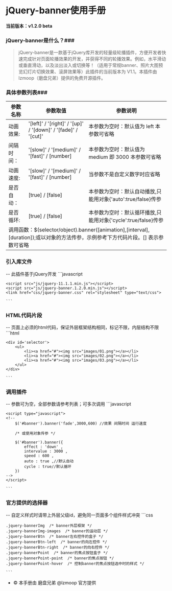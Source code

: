 # jQuery-banner使用手册 #

#### 当前版本：v1.2.0 beta ####

### jQuery-banner是什么？###
>jQuery-banner是一款基于jQuery库开发的轻量级轮播插件，方便开发者快速完成针对页面轮播效果的开发，并获得不同的轮播效果。例如，水平滑动或垂直滑动，以及淡出淡入或切换等！（适用于常规banner、照片大图预览幻灯片切换效果、滚屏效果等）此插件的当前版本为 V1.1。本插件由lzmoop（磨盘兄弟）提供的免费开源插件。


### 具体参数列表###
 <div id="csBg">
    <table>
        <thead>
            <tr>
                <th>参数名称</th>
                <th>参数取值</th>
                <th>参数说明</th>
            </tr>
        </thead>
        <tbody>
            <tr>
                <td>动画效果:</td>
                <td>
                    '[left]' / '[right]' / '[up]' / '[down]' / '[fade]' / '[cut]'
                </td>
                <td>
                    本参数为空时：默认值为 left 本参数可省略
                </td>
            </tr>
            <tr >
                <td>间隔时间：</td>
                <td>'[slow]' / '[medium]' / '[fast]' / [number]</td>
                <td>
                    本参数为空时：默认值为 medium 即 3000 本参数可省略
                </td>
            </tr>
            <tr>
                <td>动画速度:</td>
                <td>'[slow]' / '[medium]' / '[fast]' / [number]</td>
                <td>当参数不是自定义数字时应省略</td>
            </tr>
            <tr>
                <td>是否自动：</td>
                <td>[true] / [false]</td>
                <td>本参数为空时：默认自动播放,只能用对象{'auto':true/false}传参</td>
            </tr>
            <tr>
                <td>是否循环:</td>
                <td>[true] / [false]</td>
                <td>本参数为空时：默认循环播放,只能用对象{'cycle':true/false}传参</td>
            </tr>
            <tr>
                <td colspan="3">
                    调用函数：$(selector/object).banner([animation],[interval],[duration]);或以对象的方法传参，示例参考下方代码片段。[] 表示参数可省略
                </td>
            </tr>
        </tbody>
    </table>
</div>

### 引入库文件 ###

 -- 此插件基于jQuery开发
	```javascript
	
	<script src="js/jquery-11.1.1.min.js"></script>
	<script src="js/jquery-banner.1.2.0.min.js"></script>
	<link href="css/jquery-banner.css" rel="stylesheet" type="text/css">
	
	```

### HTML代码片段 ###

 -- 页面上必须的html代码，保证外层框架结构相同，标记不限，内层结构不限
	```html	
	
	<div id='selector'>
		<ul>
			<li><a href="#"><img src="images/01.png"></a></li>
			<li><a href="#"><img src="images/02.png"></a></li>
			<li><a href="#"><img src="images/03.png"></a></li>
		</ul>
	</div>
	
	```
### 调用插件 ###

-- 参数可为空，全部参数请参考列表；可多次调用
	```javascript
	
	<script type="javascript">
	<!--
		$('#banner').banner('fade',3000,600) //效果 间隔时间 运行速度 

		/* 或使用对象传参 */

		$('#banner').banner({
			effect : 'down' ,
			intervalue : 3000 ,
			speed : 600 ,
			auto : true ,//默认自动
			cycle : true//默认循环
		})
	-->
	</script>
	
	```
### 官方提供的选择器 ###

-- 自定义样式时请带上外层父级id，避免同一页面多个组件样式冲突
	```css
	
	.jquery-bannerImg  /* banner外层框架 */
	.jquery-bannerImg-images  /* banner的运动层 */
	.jquery-bannerBtn  /* banner左右控件的盒子 */
	.jquery-bannerBtn-left  /* banner的向左控件 */
	.jquery-bannerBtn-right  /* banner的向右控件 */
	.jquery-bannerPoint  /* banner的焦点按钮盒子 */
	.jquery-bannerPoint-point  /* banner的焦点按钮 */
	.jquery-bannerPoint-hover  /* 控制banner的焦点按钮选中时的样式 */
	
	```
 - © 本手册由 磨盘兄弟 @lzmoop 官方提供 
